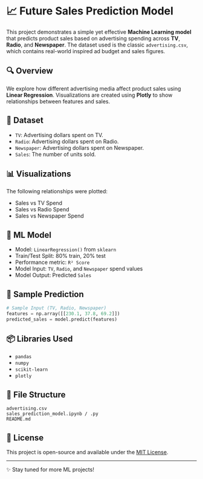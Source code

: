# 📈 Future Sales Prediction Model

This project demonstrates a simple yet effective **Machine Learning model** that predicts product sales based on advertising spending across **TV**, **Radio**, and **Newspaper**. The dataset used is the classic `advertising.csv`, which contains real-world inspired ad budget and sales figures.

## 🔍 Overview

We explore how different advertising media affect product sales using **Linear Regression**. Visualizations are created using **Plotly** to show relationships between features and sales.

## 📂 Dataset

- `TV`: Advertising dollars spent on TV.
- `Radio`: Advertising dollars spent on Radio.
- `Newspaper`: Advertising dollars spent on Newspaper.
- `Sales`: The number of units sold.

## 📊 Visualizations

The following relationships were plotted:
- Sales vs TV Spend
- Sales vs Radio Spend
- Sales vs Newspaper Spend

## 🧠 ML Model

- Model: `LinearRegression()` from `sklearn`
- Train/Test Split: 80% train, 20% test
- Performance metric: `R² Score`
- Model Input: `TV`, `Radio`, and `Newspaper` spend values
- Model Output: Predicted `Sales`

## 🧪 Sample Prediction

```python
# Sample Input (TV, Radio, Newspaper)
features = np.array([[230.1, 37.8, 69.2]])
predicted_sales = model.predict(features)
```

## 📦 Libraries Used

- `pandas`
- `numpy`
- `scikit-learn`
- `plotly`

## 📁 File Structure

```
advertising.csv
sales_prediction_model.ipynb / .py
README.md
```

## 📜 License

This project is open-source and available under the [MIT License](LICENSE).

---

✨ Stay tuned for more ML projects!
